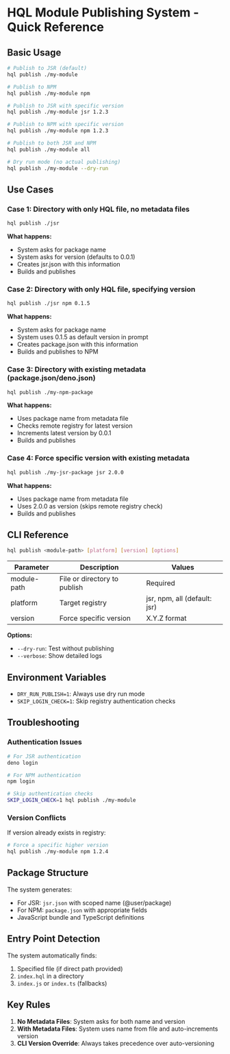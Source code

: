 # HQL Module Publishing System - Quick Reference

## Basic Usage

```bash
# Publish to JSR (default)
hql publish ./my-module

# Publish to NPM
hql publish ./my-module npm

# Publish to JSR with specific version
hql publish ./my-module jsr 1.2.3

# Publish to NPM with specific version
hql publish ./my-module npm 1.2.3

# Publish to both JSR and NPM
hql publish ./my-module all

# Dry run mode (no actual publishing)
hql publish ./my-module --dry-run
```

## Use Cases

### Case 1: Directory with only HQL file, no metadata files

```bash
hql publish ./jsr
```

**What happens:**
- System asks for package name
- System asks for version (defaults to 0.0.1)
- Creates jsr.json with this information
- Builds and publishes

### Case 2: Directory with only HQL file, specifying version

```bash
hql publish ./jsr npm 0.1.5
```

**What happens:**
- System asks for package name
- System uses 0.1.5 as default version in prompt
- Creates package.json with this information
- Builds and publishes to NPM

### Case 3: Directory with existing metadata (package.json/deno.json)

```bash
hql publish ./my-npm-package
```

**What happens:**
- Uses package name from metadata file
- Checks remote registry for latest version
- Increments latest version by 0.0.1
- Builds and publishes

### Case 4: Force specific version with existing metadata

```bash
hql publish ./my-jsr-package jsr 2.0.0
```

**What happens:**
- Uses package name from metadata file
- Uses 2.0.0 as version (skips remote registry check)
- Builds and publishes

## CLI Reference

```bash
hql publish <module-path> [platform] [version] [options]
```

| Parameter | Description | Values |
|-----------|-------------|--------|
| module-path | File or directory to publish | Required |
| platform | Target registry | jsr, npm, all (default: jsr) |
| version | Force specific version | X.Y.Z format |

**Options:**
- `--dry-run`: Test without publishing
- `--verbose`: Show detailed logs

## Environment Variables

- `DRY_RUN_PUBLISH=1`: Always use dry run mode
- `SKIP_LOGIN_CHECK=1`: Skip registry authentication checks
## Troubleshooting

### Authentication Issues

```bash
# For JSR authentication
deno login

# For NPM authentication
npm login

# Skip authentication checks
SKIP_LOGIN_CHECK=1 hql publish ./my-module
```

### Version Conflicts

If version already exists in registry:

```bash
# Force a specific higher version
hql publish ./my-module npm 1.2.4
```

## Package Structure

The system generates:
- For JSR: `jsr.json` with scoped name (@user/package)
- For NPM: `package.json` with appropriate fields
- JavaScript bundle and TypeScript definitions

## Entry Point Detection

The system automatically finds:
1. Specified file (if direct path provided)
2. `index.hql` in a directory
3. `index.js` or `index.ts` (fallbacks)

## Key Rules

1. **No Metadata Files**: System asks for both name and version
2. **With Metadata Files**: System uses name from file and auto-increments version
3. **CLI Version Override**: Always takes precedence over auto-versioning
